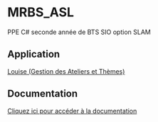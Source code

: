 # MRBS_ASL
PPE C# seconde année de BTS SIO option SLAM

## Application 
[Louise (Gestion des Ateliers et Thèmes)](https://lyceeicof-my.sharepoint.com/personal/cecile_seillet_icof_fr/_layouts/15/onedrive.aspx?id=%2Fpersonal%2Fcecile%5Fseillet%5Ficof%5Ffr%2FDocuments%2FDocumentations%20ASL%20C%23)

## Documentation
[Cliquez ici pour accéder à la documentation](https://lyceeicof-my.sharepoint.com/personal/cecile_seillet_icof_fr/_layouts/15/onedrive.aspx?id=%2Fpersonal%2Fcecile%5Fseillet%5Ficof%5Ffr%2FDocuments%2FDocumentations%20ASL%20C%23)
